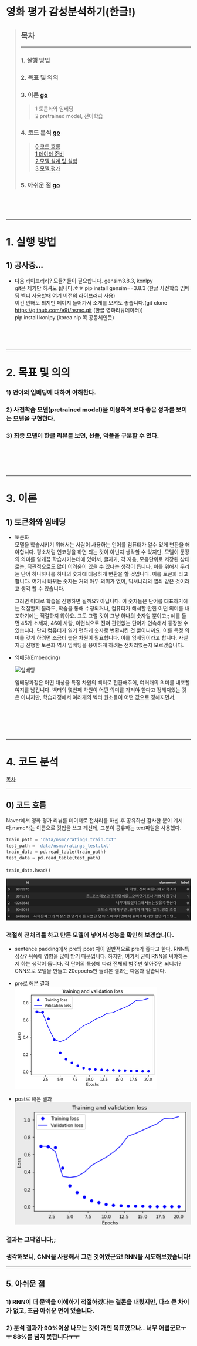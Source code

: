 영화 평가 감성분석하기(한글!)
=
> ## 목차
> ---
> ### 1. 실행 방법   
> ### 2. 목표 및 의의   
> ### 3. 이론 [go](#3-이론)
>   > 1 토큰화와 임베딩    
>   > 2 pretrained model, 전이학습
>
> ### 4. 코드 분석 [go](#4-코드-분석)
>   > [0 코드 흐름](#0-코드-흐름)   
>   > [1 데이터 준비](#1-데이터-준비-및-전처리)    
>   > [2 모델 설계 및 실험](#2-모델-설계-및-실험)   
>   > [3 모델 평가](#3-모델-평가)   
> ### 5. 아쉬운 점 [go](#5-아쉬운-점)

<br><br><br>

- - - -

# 1. 실행 방법
## 1) 공사중...
 - 다음 라이브러리? 모듈? 들이 필요합니다. gensim3.8.3, konlpy  
git은 제거만 하셔도 됩니다.ㅎㅎ
pip install gensim==3.8.3 (한글 사전학습 임베딩 벡터 사용할때 여기 버전의 라이브러리 사용)  
이건 안해도 되지만 페이지 들어가서 소개를 보셔도 좋습니다.(git clone https://github.com/e9t/nsmc.git (한글 영화리뷰데이터))     
pip install konlpy (korea nlp 쪽 공동체인듯)

<br><br><br>

- - - -

# 2. 목표 및 의의

### 1) 언어의 임베딩에 대하여 이해한다.

### 2) 사전학습 모델(pretrained model)을 이용하여 보다 좋은 성과를 보이는 모델을 구현한다.  

### 3) 최종 모델이 한글 리뷰를 보면, 선플, 악플을 구분할 수 있다.

<br><br><br><br>

- - - - 
# 3. 이론

## 1) 토큰화와 임베딩

 - 토큰화   
    모델을 학습시키기 위해서는 사람이 사용하는 언어를 컴퓨터가 알수 있게 변환을 해야합니다. 평소처럼 인코딩을 하면 되는 것이 아닌지 생각할 수 있지만, 모델이 문장의 의미를 알게끔 학습시키는데에 있어서, 글자가, 각 자음, 모음단위로 저장된 상태로는, 직관적으로도 많이 어려움이 있을 수 있다는 생각이 듭니다. 이를 위해서 우리는 단어 하나하나를 하나의 숫자에 대응하게 변환을 할 것입니다. 이를 토큰화 라고 합니다. 여기서 바뀌는 숫자는 거의 아무 의미가 없이, 딕셔너리의 열쇠 같은 것이라고 생각 할 수 있습니다.

    그러면 이대로 학습을 진행하면 될까요? 아닙니다. 이 숫자들은 단어를 대표하기에는 적절할지 몰라도, 학습을 통해 수정되거나, 컴퓨터가 해석할 만한 어떤 의미를 내포하기에는 적절하지 않아요. 그도 그럴 것이 그냥 하나의 숫자일 뿐이고;; 예를 들면 45가 소세지, 46이 사랑, 이런식으로 전혀 관련없는 단어가 연속해서 등장할 수 있습니다. 단지 컴퓨터가 읽기 편하게 숫자로 변환시킨 것 뿐이니까요. 이를 특정 의미를 갖게 하려면 조금더 높은 차원이 필요합니다. 이를 임베딩이라고 합니다. 사실 지금 진행한 토큰화 역시 임베딩을 용이하게 하려는 전처리였는지 모르겠습니다.

 - 임베딩(Embedding)

    ![임베딩](https://wikidocs.net/images/page/33793/lookup_table.PNG)

    임베딩과정은 어떤 대상을 특정 차원의 벡터로 전환해주어, 여러개의 의미를 내포할 여지를 남깁니다. 벡터의 몇번째 차원이 어떤 의미를 가져야 한다고 정해져있는 것은 아니지만, 학습과정에서 여러개의 벡터 원소들이 어떤 값으로 정해지면서, 



### 



<br><br><br><br>

- - - -
# 4. 코드 분석


[목차](#영화-평가-감성분석하기한글)
- - - - 

## 0) 코드 흐름

Naver에서 영화 평가 리뷰를 데이터로 전처리를 하신 후 공유하신 감사한 분이 계시다.nsmc라는 이름으로 깃헙을 쓰고 계신데, 그분이 공유하는 text파일을 사용했다.
```python
train_path = 'data/nsmc/ratings_train.txt'
test_path = 'data/nsmc/ratings_test.txt'
train_data = pd.read_table(train_path)
test_data = pd.read_table(test_path)

train_data.head()
```
![테이블](data/hangul_table.png)

### 적절히 전처리를 하고 만든 모델에 넣어서 성능을 확인해 보겠습니다.
 - sentence padding에서 pre와 post 차이
일반적으로 pre가 좋다고 한다. RNN특성상? 뒤쪽에 영향을 많이 받기 때문입니다.
하지만, 여기서 굳이 RNN을 써야하는지 하는 생각이 듭니다. 각 단어의 특성에 따라 전체의 범주만 찾아주면 되니까?
CNN으로 모델을 만들고 20epochs만 돌려본 결과는 다음과 같습니다.
- pre로 해본 결과   
![pre](data/pretest.png)

- post로 해본 결과
![post](data/posttest.png)



### 결과는 그닥입니다;;

### 생각해보니, CNN을 사용해서 그런 것이었군요! RNN을 시도해보겠습니다!


- - - -
## 5. 아쉬운 점

### 1) RNN이 더 문맥을 이해하기 적절하겠다는 결론을 내렸지만, 다소 큰 차이가 없고, 조금 아쉬운 면이 있습니다.

### 2) 분석 결과가 90%이상 나오는 것이 개인 목표였으나.. 너무 어렵군요ㅜㅜ 88%를 넘지 못합니다ㅜㅜ